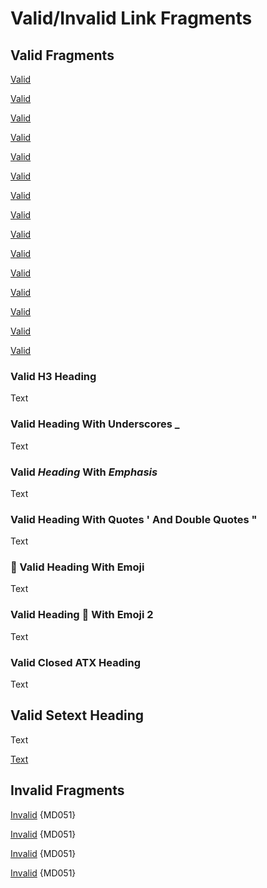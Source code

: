 # Valid/Invalid Link Fragments

## Valid Fragments

[Valid](#validinvalid-link-fragments)

[Valid](#valid-fragments)

[Valid](#valid-h3-heading)

[Valid](#valid-heading-with-underscores-_)

[Valid](#valid-heading-with-emphasis)

[Valid](#valid-heading-with-quotes--and-double-quotes-)

[Valid](#-valid-heading-with-emoji)

[Valid](#valid-heading--with-emoji-2)

[Valid](#valid-closed-atx-heading)

[Valid](#valid-setext-heading)

[Valid](#namedlink)

[Valid](#idlink)

[Valid](#myident)

[Valid](#HREFandID)

[Valid][goodref]

### Valid H3 Heading

Text

### Valid Heading With Underscores _

Text

### Valid *Heading* With _Emphasis_

Text

### Valid Heading With Quotes ' And Double Quotes "

Text

### 🚀 Valid Heading With Emoji

Text

### Valid Heading 👀 With Emoji 2

Text

### Valid Closed ATX Heading ###

Text

Valid Setext Heading
--------------------

Text

<a name="namedlink"></a>

<a id = idlink></a>

<a id="myident" name="myname"/>

<A href="https://example.com" id="HREFandID">Text</A>

[goodref]: #namedlink

## Invalid Fragments

[Invalid](#invalid-fragment) {MD051}

[Invalid](#myname) {MD051}

[Invalid](#hrefandid) {MD051}

[Invalid][badref] {MD051}

[badref]: #missing

<!-- markdownlint-configure-file {
  "emphasis-style": false,
  "heading-style": false,
  "no-inline-html": false
} -->
